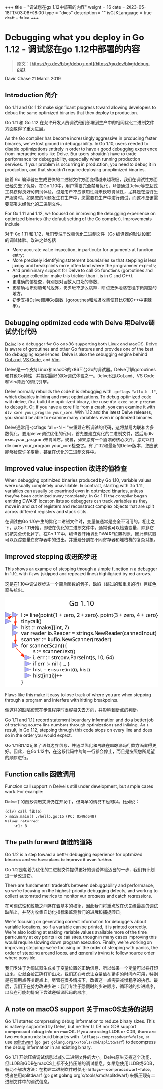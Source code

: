 +++
title = "调试您在go 1.12中部署的内容"
weight = 16
date = 2023-05-18T17:03:08+08:00
type = "docs"
description = ""
isCJKLanguage = true
draft = false
+++

# Debugging what you deploy in Go 1.12 - 调试您在go 1.12中部署的内容

> 原文：[https://go.dev/blog/debug-opt](https://go.dev/blog/debug-opt)

David Chase
21 March 2019

## Introduction 简介

Go 1.11 and Go 1.12 make significant progress toward allowing developers to debug the same optimized binaries that they deploy to production.

Go 1.11 和 Go 1.12 在允许开发人员调试他们部署到生产中的相同优化二进制文件方面取得了重大进展。

As the Go compiler has become increasingly aggressive in producing faster binaries, we’ve lost ground in debuggability. In Go 1.10, users needed to disable optimizations entirely in order to have a good debugging experience from interactive tools like Delve. But users shouldn’t have to trade performance for debuggability, especially when running production services. If your problem is occurring in production, you need to debug it in production, and that shouldn’t require deploying unoptimized binaries.

随着 Go 编译器在生成更快的二进制文件方面变得越来越积极，我们在调试性方面已经失去了优势。在Go 1.10中，用户需要完全禁用优化，以便通过Delve等交互式工具获得良好的调试体验。但是用户不应该用性能来换取调试性，尤其是在运行生产服务时。如果您的问题发生在生产中，您需要在生产中进行调试，而这不应该需要部署未经优化的二进制文件。

For Go 1.11 and 1.12, we focused on improving the debugging experience on optimized binaries (the default setting of the Go compiler). Improvements include

对于 Go 1.11 和 1.12，我们专注于改善优化二进制文件（Go 编译器的默认设置）的调试体验。改进之处包括

- More accurate value inspection, in particular for arguments at function entry;
- More precisely identifying statement boundaries so that stepping is less jumpy and breakpoints more often land where the programmer expects;
- And preliminary support for Delve to call Go functions (goroutines and garbage collection make this trickier than it is in C and C++).
- 更准确的值检查，特别是对函数入口处的参数。
- 更精确地识别语句的边界，使步进不那么跳跃，断点更多地落在程序员期望的地方。
- 初步支持Delve调用Go函数（goroutines和垃圾收集使其比C和C++中更棘手）。

## Debugging optimized code with Delve 用Delve调试优化代码

[Delve](https://github.com/go-delve/delve) is a debugger for Go on x86 supporting both Linux and macOS. Delve is aware of goroutines and other Go features and provides one of the best Go debugging experiences. Delve is also the debugging engine behind [GoLand](https://www.jetbrains.com/go/), [VS Code](https://code.visualstudio.com/), and [Vim](https://github.com/fatih/vim-go).

Delve是一个支持Linux和macOS的x86平台Go的调试器。Delve了解goroutines和其他Go特性，并提供最好的Go调试体验之一。Delve也是GoLand、VS Code和Vim背后的调试引擎。

Delve normally rebuilds the code it is debugging with `-gcflags "all=-N -l"`, which disables inlining and most optimizations. To debug optimized code with delve, first build the optimized binary, then use `dlv exec your_program` to debug it. Or, if you have a core file from a crash, you can examine it with `dlv core your_program your_core`. With 1.12 and the latest Delve releases, you should be able to examine many variables, even in optimized binaries.

Delve通常用-gcflags "all=-N -l "来重建它所调试的代码，这将禁用内联和大多数优化。要用delve调试优化的代码，首先要建立优化的二进制文件，然后用dlv exec your_program来调试它。或者，如果您有一个崩溃的核心文件，您可以用dlv core your_program your_core检查它。有了1.12和最新的Delve版本，您应该能够检查许多变量，甚至在优化的二进制文件中。

## Improved value inspection 改进的值检查

When debugging optimized binaries produced by Go 1.10, variable values were usually completely unavailable. In contrast, starting with Go 1.11, variables can usually be examined even in optimized binaries, unless they’ve been optimized away completely. In Go 1.11 the compiler began emitting DWARF location lists so debuggers can track variables as they move in and out of registers and reconstruct complex objects that are split across different registers and stack slots.

在调试由Go 1.10产生的优化二进制文件时，变量值通常是完全不可用的。相比之下，从Go 1.11开始，即使在优化的二进制文件中，通常也可以检查变量，除非它们被完全优化掉了。在Go 1.11中，编译器开始发出DWARF位置列表，因此调试器可以跟踪变量在寄存器中的进出，并重建分割在不同寄存器和堆栈槽的复杂对象。

## Improved stepping 改进的步进

This shows an example of stepping through a simple function in a debugger in 1.10, with flaws (skipped and repeated lines) highlighted by red arrows.

这是在1.10中调试器步进一个简单函数的例子，缺陷（跳过的和重复的行）用红色箭头标出。

![img](DebuggingWhatYouDeployInGo1_12_img/stepping.svg)

Flaws like this make it easy to lose track of where you are when stepping through a program and interfere with hitting breakpoints.

像这样的缺陷使您在步进程序时很容易失去方向，并影响到断点的判断。

Go 1.11 and 1.12 record statement boundary information and do a better job of tracking source line numbers through optimizations and inlining. As a result, in Go 1.12, stepping through this code stops on every line and does so in the order you would expect.

Go 1.11和1.12记录了语句边界信息，并通过优化和内联在跟踪源码行数方面做得更好。因此，在Go 1.12中，在这段代码中的每一行都会停止，而且是按照您所期望的顺序进行。

## Function calls 函数调用

Function call support in Delve is still under development, but simple cases work. For example:

Delve中的函数调用支持仍在开发中，但简单的情况下也可以。比如说：

```
(dlv) call fib(6)
> main.main() ./hello.go:15 (PC: 0x49d648)
Values returned:
    ~r1: 8
```

## The path forward 前进的道路

Go 1.12 is a step toward a better debugging experience for optimized binaries and we have plans to improve it even further.

Go 1.12是朝着为优化的二进制文件提供更好的调试体验迈出的一步，我们有计划进一步改进它。

There are fundamental tradeoffs between debuggability and performance, so we’re focusing on the highest-priority debugging defects, and working to collect automated metrics to monitor our progress and catch regressions.

在可调试性和性能之间存在着基本的权衡，因此我们将重点放在优先级最高的调试缺陷上，并努力收集自动化指标来监测我们的进展和捕捉回归。

We’re focusing on generating correct information for debuggers about variable locations, so if a variable can be printed, it is printed correctly. We’re also looking at making variable values available more of the time, particularly at key points like call sites, though in many cases improving this would require slowing down program execution. Finally, we’re working on improving stepping: we’re focusing on the order of stepping with panics, the order of stepping around loops, and generally trying to follow source order where possible.

我们专注于为调试器生成关于变量位置的正确信息，所以如果一个变量可以被打印出来，它就会被正确打印出来。我们还在考虑让变量值在更多的时间内可用，特别是在调用点等关键点上，尽管在很多情况下，改善这一点需要减慢程序的执行。最后，我们正在努力改进步进：我们专注于恐慌时的步进顺序，循环时的步进顺序，以及在可能的情况下尝试遵循源代码的顺序。

## A note on macOS support 关于macOS支持的说明

Go 1.11 started compressing debug information to reduce binary sizes. This is natively supported by Delve, but neither LLDB nor GDB support compressed debug info on macOS. If you are using LLDB or GDB, there are two workarounds: build binaries with `-ldflags=-compressdwarf=false`, or use [splitdwarf](https://godoc.org/golang.org/x/tools/cmd/splitdwarf) (`go get golang.org/x/tools/cmd/splitdwarf`) to decompress the debug information in an existing binary.

Go 1.11 开始压缩调试信息以减少二进制文件的大小。Delve原生支持这个功能，但LLDB和GDB在macOS上都不支持压缩的调试信息。如果您使用LLDB或GDB，有两个解决方法：在构建二进制文件时使用-ldflags=-compressdwarf=false，或者使用splitdwarf (go get golang.org/x/tools/cmd/splitdwarf) 来解压现有二进制文件中的调试信息。
